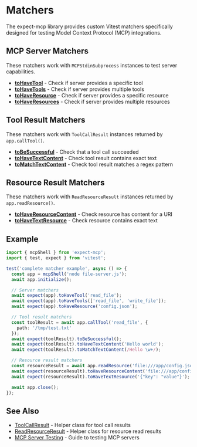 # Matchers

The expect-mcp library provides custom Vitest matchers specifically designed for testing Model Context Protocol (MCP) integrations.

## MCP Server Matchers

These matchers work with `MCPStdinSubprocess` instances to test server capabilities.

- **[toHaveTool](toHaveTool)** - Check if server provides a specific tool
- **[toHaveTools](toHaveTools)** - Check if server provides multiple tools
- **[toHaveResource](toHaveResource)** - Check if server provides a specific resource
- **[toHaveResources](toHaveResources)** - Check if server provides multiple resources

## Tool Result Matchers

These matchers work with `ToolCallResult` instances returned by `app.callTool()`.

- **[toBeSuccessful](toBeSuccessful)** - Check that a tool call succeeded
- **[toHaveTextContent](toHaveTextContent)** - Check tool result contains exact text
- **[toMatchTextContent](toMatchTextContent)** - Check tool result matches a regex pattern

## Resource Result Matchers

These matchers work with `ReadResourceResult` instances returned by `app.readResource()`.

- **[toHaveResourceContent](toHaveResourceContent)** - Check resource has content for a URI
- **[toHaveTextResource](toHaveTextResource)** - Check resource contains exact text

## Example

```ts
import { mcpShell } from 'expect-mcp';
import { test, expect } from 'vitest';

test('complete matcher example', async () => {
  const app = mcpShell('node file-server.js');
  await app.initialize();

  // Server matchers
  await expect(app).toHaveTool('read_file');
  await expect(app).toHaveTools(['read_file', 'write_file']);
  await expect(app).toHaveResource('config.json');

  // Tool result matchers
  const toolResult = await app.callTool('read_file', {
    path: '/tmp/test.txt'
  });
  await expect(toolResult).toBeSuccessful();
  await expect(toolResult).toHaveTextContent('Hello world');
  await expect(toolResult).toMatchTextContent(/Hello \w+/);

  // Resource result matchers
  const resourceResult = await app.readResource('file:///app/config.json');
  await expect(resourceResult).toHaveResourceContent('file:///app/config.json');
  await expect(resourceResult).toHaveTextResource('{"key": "value"}');

  await app.close();
});
```

## See Also

- [ToolCallResult](ToolCallResult) - Helper class for tool call results
- [ReadResourceResult](ReadResourceResult) - Helper class for resource read results
- [MCP Server Testing](mcp-testing) - Guide to testing MCP servers

